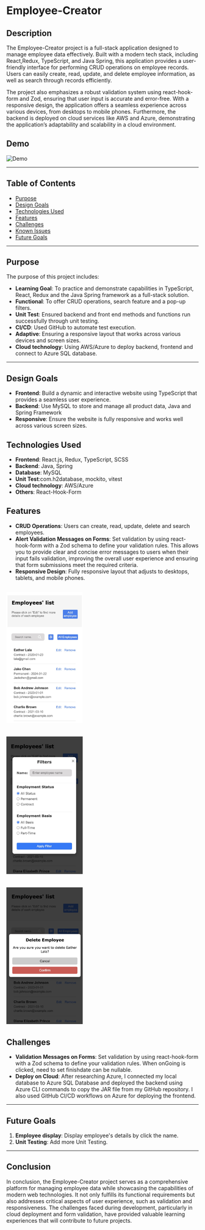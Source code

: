 # Employee-Creator

## Description

The Employee-Creator project is a full-stack application designed to manage employee data effectively. Built with a modern tech stack, including React,Redux, TypeScript, and Java Spring, this application provides a user-friendly interface for performing CRUD operations on employee records. Users can easily create, read, update, and delete employee information, as well as search through records efficiently.

The project also emphasizes a robust validation system using react-hook-form and Zod, ensuring that user input is accurate and error-free. With a responsive design, the application offers a seamless experience across various devices, from desktops to mobile phones. Furthermore, the backend is deployed on cloud services like AWS and Azure, demonstrating the application’s adaptability and scalability in a cloud environment.

## Demo

![Demo](./front-end/src/assets/demo.gif)

---

## Table of Contents

- [Purpose](#purpose)
- [Design Goals](#design-goals)
- [Technologies Used](#Technologies-used)
- [Features](#features)
- [Challenges](#challenges)
- [Known Issues](#known-issues)
- [Future Goals](#future-goals)

---

## Purpose

The purpose of this project includes:

- **Learning Goal**: To practice and demonstrate capabilities in TypeScript, React, Redux and the Java Spring framework as a full-stack solution.
- **Functional**: To offer CRUD operations, search feature and a pop-up filters.
- **Unit Test**: Ensured backend and front end methods and functions run successfully through unit testing.
- **CI/CD**: Used GitHub to automate test execution.
- **Adaptive**: Ensuring a responsive layout that works across various devices and screen sizes.
- **Cloud technology**: Using AWS/Azure to deploy backend, frontend and connect to Azure SQL database.

---

## Design Goals

- **Frontend**: Build a dynamic and interactive website using TypeScript that provides a seamless user experience.
- **Backend**: Use MySQL to store and manage all product data, Java and Spring Framework
- **Responsive**: Ensure the website is fully responsive and works well across various screen sizes.

## Technologies Used

- **Frontend**: React.js, Redux, TypeScript, SCSS
- **Backend**: Java, Spring
- **Database**: MySQL
- **Unit Test**:com.h2database, mockito, vitest
- **Cloud technology**: AWS/Azure
- **Others**: React-Hook-Form

## Features

- **CRUD Operations**: Users can create, read, update, delete and search employees.
- **Alert Validation Messages on Forms**: Set validation by using react-hook-form with a Zod schema to define your validation rules. This allows you to provide clear and concise error messages to users when their input fails validation, improving the overall user experience and ensuring that form submissions meet the required criteria.
- **Responsive Design**: Fully responsive layout that adjusts to desktops, tablets, and mobile phones.

## <img src="employee-creator/src/assets/demoresponsive1.jpg" alt="responsive image" width="200"/>

## <img src="employee-creator/src/assets/demoresponsive2.jpg" alt="responsive image" width="200"/>

## <img src="employee-creator/src/assets/demoresponsive3.jpg" alt="responsive image" width="200"/>

## Challenges

- **Validation Messages on Forms**: Set validation by using react-hook-form with a Zod schema to define your validation rules. When onGoing is clicked, need to set finishdate can be nullable.
- **Deploy on Cloud**: After researching Azure, I connected my local database to Azure SQL Database and deployed the backend using Azure CLI commands to copy the JAR file from my GitHub repository. I also used GitHub CI/CD workflows on Azure for deploying the frontend.

---

## Future Goals

1. **Employee display**: Display employee's details by click the name.
2. **Unit Testing**: Add more Unit Testing.

---

## Conclusion

In conclusion, the Employee-Creator project serves as a comprehensive platform for managing employee data while showcasing the capabilities of modern web technologies. It not only fulfills its functional requirements but also addresses critical aspects of user experience, such as validation and responsiveness. The challenges faced during development, particularly in cloud deployment and form validation, have provided valuable learning experiences that will contribute to future projects.
